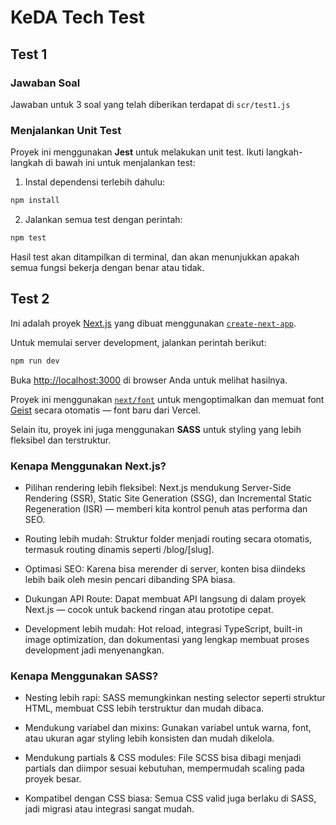 
# KeDA Tech Test

## Test 1

### Jawaban Soal

Jawaban untuk 3 soal yang telah diberikan terdapat di `scr/test1.js`

### Menjalankan Unit Test

Proyek ini menggunakan **Jest** untuk melakukan unit test. Ikuti langkah-langkah di bawah ini untuk menjalankan test:

1. Instal dependensi terlebih dahulu:
```bash
npm install
```

2. Jalankan semua test dengan perintah:
```bash
npm test
```

Hasil test akan ditampilkan di terminal, dan akan menunjukkan apakah semua fungsi bekerja dengan benar atau tidak.

## Test 2

Ini adalah proyek [Next.js](https://nextjs.org) yang dibuat menggunakan [`create-next-app`](https://nextjs.org/docs/app/api-reference/cli/create-next-app).

Untuk memulai server development, jalankan perintah berikut:

```bash
npm run dev
```

Buka [http://localhost:3000](http://localhost:3000) di browser Anda untuk melihat hasilnya.

Proyek ini menggunakan [`next/font`](https://nextjs.org/docs/app/building-your-application/optimizing/fonts) untuk mengoptimalkan dan memuat font [Geist](https://vercel.com/font) secara otomatis — font baru dari Vercel.

Selain itu, proyek ini juga menggunakan **SASS** untuk styling yang lebih fleksibel dan terstruktur.

### Kenapa Menggunakan Next.js?

- Pilihan rendering lebih fleksibel: Next.js mendukung Server-Side Rendering (SSR), Static Site Generation (SSG), dan Incremental Static Regeneration (ISR) — memberi kita kontrol penuh atas performa dan SEO.

- Routing lebih mudah: Struktur folder menjadi routing secara otomatis, termasuk routing dinamis seperti /blog/[slug].

- Optimasi SEO: Karena bisa merender di server, konten bisa diindeks lebih baik oleh mesin pencari dibanding SPA biasa.

- Dukungan API Route: Dapat membuat API langsung di dalam proyek Next.js — cocok untuk backend ringan atau prototipe cepat.

- Development lebih mudah: Hot reload, integrasi TypeScript, built-in image optimization, dan dokumentasi yang lengkap membuat proses development jadi menyenangkan.

### Kenapa Menggunakan SASS?

- Nesting lebih rapi: SASS memungkinkan nesting selector seperti struktur HTML, membuat CSS lebih terstruktur dan mudah dibaca.

- Mendukung variabel dan mixins: Gunakan variabel untuk warna, font, atau ukuran agar styling lebih konsisten dan mudah dikelola.

- Mendukung partials & CSS modules: File SCSS bisa dibagi menjadi partials dan diimpor sesuai kebutuhan, mempermudah scaling pada proyek besar.

- Kompatibel dengan CSS biasa: Semua CSS valid juga berlaku di SASS, jadi migrasi atau integrasi sangat mudah.
